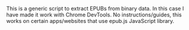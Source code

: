 This is a generic script to extract EPUBs from binary data. In this case I have made it work with Chrome DevTools. No instructions/guides, this works on certain apps/websites that use epub.js JavaScript library.
